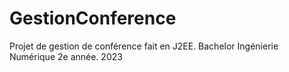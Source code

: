 # GestionConference
Projet de gestion de conférence fait en J2EE. Bachelor Ingénierie Numérique 2e année. 2023
